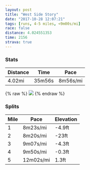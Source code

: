 ```yaml
---
layout: post
title: "West Side Story"
date: "2017-10-28 12:07:21"
tags: [runs, 4-5 miles, <9m00s/mi]
race: false
distance: 4.024551353
time: 2156
strava: true
---
```


### Stats

| Distance | Time | Pace |
|----------|------|------|
|4.02mi|35m56s|8m56s/mi|

{% raw %}
<img src='https://maps.googleapis.com/maps/api/staticmap?maptype=roadmap&path=enc:}yrwFvkqbMa@zC_BU{JmIgNx`@{FfYgDbEgB|GdEpFaJ`Z}@|FfAhByCdFk@~IfDvCh@xDrQ|EpSSfPnD|IaA~|@hJrFdBDtCtAkBej@kI&key=AIzaSyC1MId7bFpkLXNAaYhBSTb8jLyiSqzbDtM&size=800x800&markers=color:yellow|label:S|40.73391,-73.98604&markers=color:green|label:F|40.726719999999986,-74.01142999999998'>
{% endraw %}

### Splits

| Mile | Pace | Elevation |
|------|------|-----------|
|1|8m23s/mi|-4.9ft|
|2|8m20s/mi|-23ft|
|3|9m07s/mi|-4.3ft|
|4|9m50s/mi|-0.3ft|
|5|12m02s/mi|1.3ft|
